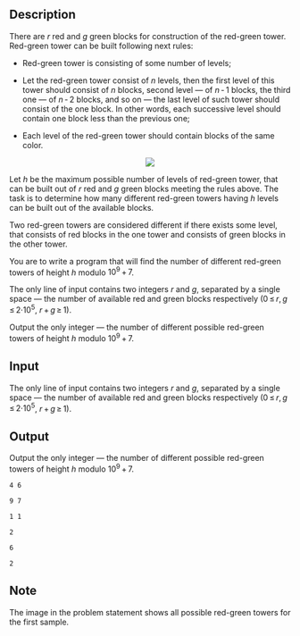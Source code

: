 ## Description

<div><p>There are <span class="tex-span"><i>r</i></span> red and <span class="tex-span"><i>g</i></span> green blocks for construction of the <span class="tex-font-style-it">red-green</span> tower. <span class="tex-font-style-it">Red-green</span> tower can be built following next rules:</p><ul><p> </p><li> Red-green tower is consisting of some number of levels;<p> </p></li><li> Let the red-green tower consist of <span class="tex-span"><i>n</i></span> levels, then the first level of this tower should consist of <span class="tex-span"><i>n</i></span> blocks, second level — of <span class="tex-span"><i>n</i> - 1</span> blocks, the third one — of <span class="tex-span"><i>n</i> - 2</span> blocks, and so on — the last level of such tower should consist of the one block. In other words, each successive level should contain one block less than the previous one;<p> </p></li><li> Each level of the red-green tower should contain blocks of the same color.</li></ul><center> <img class="tex-graphics" src="file://IuiDE5zI.png" style="max-width: 100.0%;max-height: 100.0%;"> </center><p>Let <span class="tex-span"><i>h</i></span> be the maximum possible number of levels of red-green tower, that can be built out of <span class="tex-span"><i>r</i></span> red and <span class="tex-span"><i>g</i></span> green blocks meeting the rules above. The task is to determine how many different red-green towers having <span class="tex-span"><i>h</i></span> levels can be built out of the available blocks.</p><p>Two red-green towers are considered different if there exists some level, that consists of red blocks in the one tower and consists of green blocks in the other tower.</p><p>You are to write a program that will find the number of different red-green towers of height <span class="tex-span"><i>h</i></span> modulo&nbsp;<span class="tex-span">10<sup class="upper-index">9</sup> + 7</span>.</p></div><div class="input-specification"><p>The only line of input contains two integers <span class="tex-span"><i>r</i></span> and <span class="tex-span"><i>g</i></span>, separated by a single space — the number of available red and green blocks respectively (<span class="tex-span">0 ≤ <i>r</i>, <i>g</i> ≤ 2·10<sup class="upper-index">5</sup></span>, <span class="tex-span"><i>r</i> + <i>g</i> ≥ 1</span>).</p></div><div class="output-specification"><p>Output the only integer — the number of different possible red-green towers of height <span class="tex-span"><i>h</i></span> modulo&nbsp;<span class="tex-span">10<sup class="upper-index">9</sup> + 7</span>.</p></div>

## Input

<p>The only line of input contains two integers <span class="tex-span"><i>r</i></span> and <span class="tex-span"><i>g</i></span>, separated by a single space — the number of available red and green blocks respectively (<span class="tex-span">0 ≤ <i>r</i>, <i>g</i> ≤ 2·10<sup class="upper-index">5</sup></span>, <span class="tex-span"><i>r</i> + <i>g</i> ≥ 1</span>).</p>

## Output

<p>Output the only integer — the number of different possible red-green towers of height <span class="tex-span"><i>h</i></span> modulo&nbsp;<span class="tex-span">10<sup class="upper-index">9</sup> + 7</span>.</p>





```input1
4 6

```




```input2
9 7

```




```input3
1 1

```




```output1
2

```




```output2
6

```




```output3
2

```



## Note

<p>The image in the problem statement shows all possible red-green towers for the first sample.</p>
